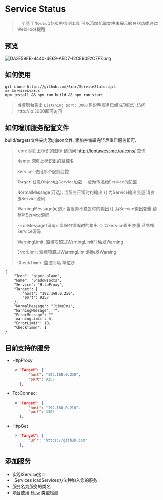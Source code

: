 



# Service Status

> 一个基于NodeJS的服务检测工具 可以添加配置文件来展示服务状态或通过WebHook提醒


## 预览

![DA3E59EB-4440-4E69-AED7-12CE90E2C7F7.png](https://ooo.0o0.ooo/2016/09/23/57e52b64f00d5.png)


## 如何使用

``` shell
git clone https://github.com/Srar/ServiceStatus.git
cd ServiceStatus
npm install && npm run build && npm run start
```

> 当控制台输出 `Listening port: 3000` 时说明服务已经成功启动 访问http://ip:3000即可访问



## 如何增加服务配置文件

build/targets文件夹内添加json文件, 添加并编辑完毕后重启服务即可.

> Icon: 网页上标识的图标 请访问 http://fontawesome.io/icons/ 查询
>
> Name: 网页上标识出的监控名
>
> Service: 使用那个服务监控
>
> Target: 任意Object由Service加载 一般为传递给Service的配置
>
> NormalMessage(可选): 当服务正常时的输出 {} 为Service输出变量 请参照Service源码
>
> WarningMessage(可选): 当服务不稳定时的输出 {} 为Service输出变量 请参照Service源码
>
> ErrorMessage(可选): 当服务错误时的输出 {} 为Service输出变量 请参照Service源码
>
> WarningLimit: 监控项超过WarningLimit时触发Warning
>
> ErrorLimit: 监控项超过WarningLimit时触发Warning
>
> CheckTimer: 监控间隔 单位秒
>
>  

```jso
{
    "Icon": "paper-plane",
    "Name": "Shadowsocks",
    "Service": "HttpProxy",
    "Target": {
        "host": "192.168.0.250",
        "port": 9257
    },
    "NormalMessage": "{time}ms",
    "WarningMessage": "",
    "ErrorMessage": "",
    "WarningLimit": 5,
    "ErrorLimit": 10,
    "CheckTimer": 1
}
```



## 目前支持的服务

* HttpProxy

  * ```json
    "Target": {
    	"host": "192.168.0.250",
    	"port": 9257
    },
    ```

* TcpConnect 

  * ```json
    "Target": {
    	"host": "192.168.0.210",
    	"port": 3306
    },
    ```

* HttpGet

  * ```json
    "Target": {
      	"url": "https://github.com"
    },
    ```



## 添加服务

* 实现IService接口 
* _Services loadServices方法种加入您的服务
* 服务名为服务的类名
* 项目使用 [Flow](https://flowtype.org/) 类型检测 

